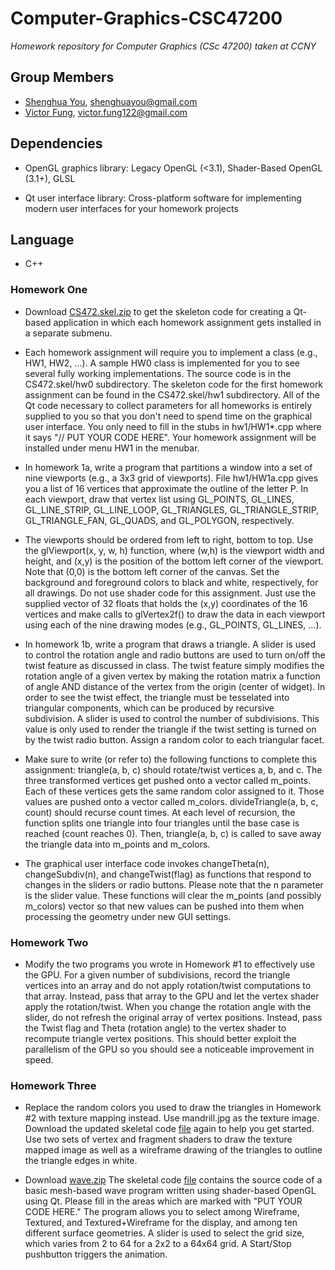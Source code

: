 # Computer-Graphics-CSC47200

*Homework repository for Computer Graphics (CSc 47200) taken at CCNY*

## Group Members
* [Shenghua You](https://github.com/shenghuayou), shenghuayou@gmail.com
* [Victor Fung](https://github.com/VictorFung1), victor.fung122@gmail.com

## Dependencies
* OpenGL graphics library:
  Legacy OpenGL (<3.1), Shader-Based OpenGL (3.1+), GLSL
  
* Qt user interface library:
  Cross-platform software for implementing modern user interfaces for your homework projects
  
## Language
* C++

### Homework One
* Download [CS472.skel.zip](http://www-cs.ccny.cuny.edu/~wolberg/cs472/code/CS472.skel.zip) to get the skeleton code for creating a Qt-based application in which each homework assignment gets installed in a separate submenu.

* Each homework assignment will require you to implement a class (e.g., HW1, HW2, ...). A sample HW0 class is implemented for you to see several fully working implementations. The source code is in the CS472.skel/hw0 subdirectory. The skeleton code for the first homework assignment can be found in the CS472.skel/hw1 subdirectory. All of the Qt code necessary to collect parameters for all homeworks is entirely supplied to you so that you don't need to spend time on the graphical user interface. You only need to fill in the stubs in hw1/HW1*.cpp where it says "// PUT YOUR CODE HERE". Your homework assignment will be installed under menu HW1 in the menubar.

* In homework 1a, write a program that partitions a window into a set of nine viewports (e.g., a 3x3 grid of viewports). File hw1/HW1a.cpp gives you a list of 16 vertices that approximate the outline of the letter P. In each viewport, draw that vertex list using GL_POINTS, GL_LINES, GL_LINE_STRIP, GL_LINE_LOOP, GL_TRIANGLES, GL_TRIANGLE_STRIP, GL_TRIANGLE_FAN, GL_QUADS, and GL_POLYGON, respectively. 

* The viewports should be ordered from left to right, bottom to top. Use the glViewport(x, y, w, h) function, where (w,h) is the viewport width and height, and (x,y) is the position of the bottom left corner of the viewport. Note that (0,0) is the bottom left corner of the canvas. Set the background and foreground colors to black and white, respectively, for all drawings. Do not use shader code for this assignment. Just use the supplied vector of 32 floats that holds the (x,y) coordinates of the 16 vertices and make calls to glVertex2f() to draw the data in each viewport using each of the nine drawing modes (e.g., GL_POINTS, GL_LINES, ...).
* In homework 1b, write a program that draws a triangle. A slider is used to control the rotation angle and radio buttons are used to turn on/off the twist feature as discussed in class. The twist feature simply modifies the rotation angle of a given vertex by making the rotation matrix a function of angle AND distance of the vertex from the origin (center of widget). In order to see the twist effect, the triangle must be tesselated into triangular components, which can be produced by recursive subdivision. A slider is used to control the number of subdivisions. This value is only used to render the triangle if the twist setting is turned on by the twist radio button. Assign a random color to each triangular facet.

* Make sure to write (or refer to) the following functions to complete this assignment:
  triangle(a, b, c) should rotate/twist vertices a, b, and c. The three transformed vertices get pushed onto a vector called m_points. Each of these vertices gets the same random color assigned to it. Those values are pushed onto a vector called m_colors.
  divideTriangle(a, b, c, count) should recurse count times. At each level of recursion, the function splits one triangle into four triangles until the base case is reached (count reaches 0). Then, triangle(a, b, c) is called to save away the triangle data into m_points and m_colors.

* The graphical user interface code invokes changeTheta(n), changeSubdiv(n), and changeTwist(flag) as functions that respond to changes in the sliders or radio buttons. Please note that the n parameter is the slider value. These functions will clear the m_points (and possibly m_colors) vector so that new values can be pushed into them when processing the geometry under new GUI settings.

### Homework Two
* Modify the two programs you wrote in Homework #1 to effectively use the GPU. For a given number of subdivisions, record the triangle vertices into an array and do not apply rotation/twist computations to that array. Instead, pass that array to the GPU and let the vertex shader apply the rotation/twist. When you change the rotation angle with the slider, do not refresh the original array of vertex positions. Instead, pass the Twist flag and Theta (rotation angle) to the vertex shader to recompute triangle vertex positions. This should better exploit the parallelism of the GPU so you should see a noticeable improvement in speed.


### Homework Three
* Replace the random colors you used to draw the triangles in Homework #2 with texture mapping instead. Use mandrill.jpg as the texture image. Download the updated skeletal code [file](http://www-cs.ccny.cuny.edu/~wolberg/cs472/code/CS472.skel.zip) again to help you get started. Use two sets of vertex and fragment shaders to draw the texture mapped image as well as a wireframe drawing of the triangles to outline the triangle edges in white.

* Download [wave.zip](http://www-cs.ccny.cuny.edu/~wolberg/cs472/hw/wave/wave.zip) The skeletal code [file](http://www-cs.ccny.cuny.edu/~wolberg/cs472/code/CS472.skel.zip) contains the source code of a basic mesh-based wave program written using shader-based OpenGL using Qt. Please fill in the areas which are marked with "PUT YOUR CODE HERE." The program allows you to select among Wireframe, Textured, and Textured+Wireframe for the display, and among ten different surface geometries. A slider is used to select the grid size, which varies from 2 to 64 for a 2x2 to a 64x64 grid. A Start/Stop pushbutton triggers the animation.
